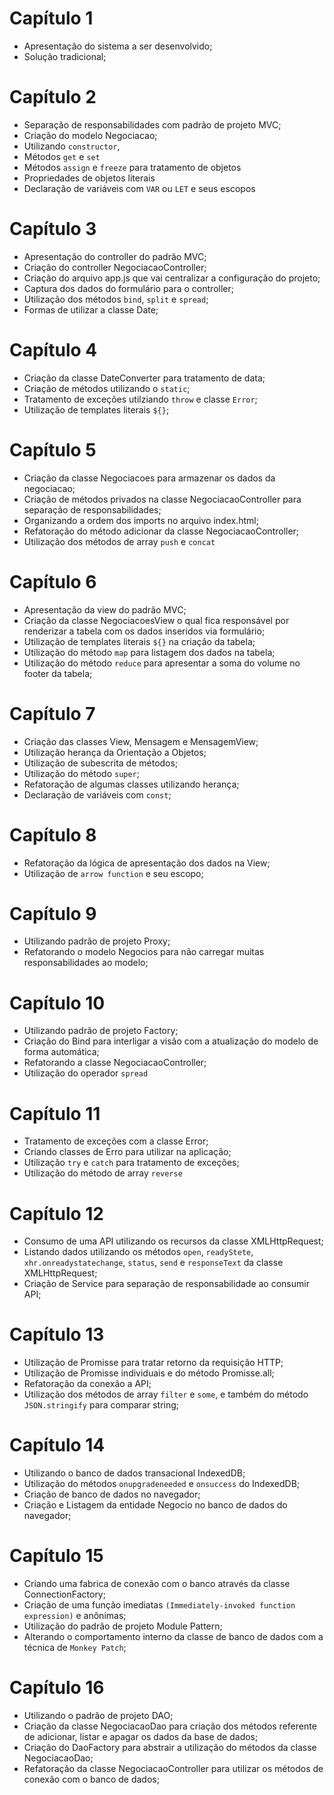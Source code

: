 # Capítulo 1
- Apresentação do sistema a ser desenvolvido;
- Solução tradicional; 

# Capítulo 2
 - Separação de responsabilidades com padrão de projeto MVC;
 - Criação do modelo Negociacao;
 - Utilizando `constructor`, 
 - Métodos `get` e `set`
 - Métodos `assign` e `freeze` para tratamento de objetos
 - Propriedades de objetos literais
 - Declaração de variáveis com `VAR` ou `LET` e seus escopos

 # Capítulo 3
 - Apresentação do controller do padrão MVC;
 - Criação do controller NegociacaoController;
 - Criação do arquivo app.js que vai centralizar a configuração do projeto;
 - Captura dos dados do formulário para o controller;
 - Utilização dos métodos `bind`, `split` e `spread`;
 - Formas de utilizar a classe Date;

  # Capítulo 4
 - Criação da classe DateConverter para tratamento de data;
 - Criação de métodos utilizando o `static`;
 - Tratamento de exceções utilziando `throw` e classe `Error`;
 - Utilização de templates literais `${}`;

  # Capítulo 5
 - Criação da classe Negociacoes para armazenar os dados da negociacao;
 - Criação de métodos privados na classe NegociacaoController para separação de responsabilidades;
 - Organizando a ordem dos imports no arquivo index.html;
 - Refatoração do método adicionar da classe NegociacaoController; 
 - Utilização dos métodos de array `push` e `concat`

  # Capítulo 6
 - Apresentação da view do padrão MVC;
 - Criação da classe NegociacoesView o qual fica responsável por renderizar a tabela com os dados inseridos via formulário;
 - Utilização de templates literais `${}` na criação da tabela;
 - Utilização do método `map` para listagem dos dados na tabela;
 - Utilização do método `reduce` para apresentar a soma do volume no footer da tabela;

  # Capítulo 7
 - Criação das classes View, Mensagem e MensagemView;
 - Utilização herança da Orientação a Objetos;
 - Utilização de subescrita de métodos;
 - Utilização do método `super`;
 - Refatoração de algumas classes utilizando herança;
 - Declaração de variáveis com `const`;
  
  # Capítulo 8
 - Refatoração da lógica de apresentação dos dados na View;
 - Utilização de `arrow function` e seu escopo; 

  # Capítulo 9
 - Utilizando padrão de projeto Proxy;
 - Refatorando o modelo Negocios para não carregar muitas responsabilidades ao modelo;
  
  # Capítulo 10
 - Utilizando padrão de projeto Factory;
 - Criação do Bind para interligar a visão com a atualização do modelo de forma automática;
 - Refatorando a classe NegociacaoController;
 - Utilização do operador `spread`

  # Capítulo 11
 - Tratamento de exceções com a classe Error;
 - Criando classes de Erro para utilizar na aplicação;
 - Utilização `try` e `catch` para tratamento de exceções; 
 - Utilização do método de array `reverse` 

  # Capítulo 12
 - Consumo de uma API utilizando os recursos da classe XMLHttpRequest;
 - Listando dados utilizando os métodos `open`, `readyStete`, `xhr.onreadystatechange`, `status`, `send` e  `responseText` da classe XMLHttpRequest;
 - Criação de Service para separação de responsabilidade ao consumir API;
 
  # Capítulo 13
 - Utilização de Promisse para tratar retorno da requisição HTTP;
 - Utilização de Promisse individuais e do método Promisse.all;
 - Refatoração da conexão a API;
 - Utilização dos métodos de array `filter` e `some`, e também do método `JSON.stringify` para comparar string; 

  # Capítulo 14
 - Utilizando o banco de dados transacional IndexedDB;
 - Utilização do métodos `onupgradeneeded` e `onsuccess` do IndexedDB;
 - Criação de banco de dados no navegador;
 - Criação e Listagem da entidade Negocio no banco de dados do navegador;

  # Capítulo 15
 - Criando uma fabrica de conexão com o banco através da classe ConnectionFactory;
 - Criação de uma função imediatas `(Immediately-invoked function expression)` e anônimas;
 - Utilização do padrão de projeto Module Pattern;
 - Alterando o comportamento interno da classe de banco de dados com a técnica de `Monkey Patch`;

  # Capítulo 16
 - Utilizando o padrão de projeto DAO;
 - Criação da classe NegociacaoDao para criação dos métodos referente de adicionar, listar e apagar os dados da base de dados;
 - Criação do DaoFactory para abstrair a utilização do métodos da classe NegociacaoDao;
 - Refatoração da classe NegociacaoController para utilizar os métodos de conexão com o banco de dados;